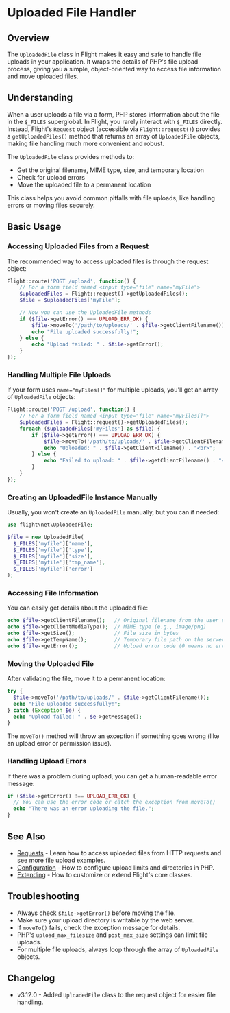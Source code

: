 # Uploaded File Handler

## Overview

The `UploadedFile` class in Flight makes it easy and safe to handle file uploads in your application. It wraps the details of PHP's file upload process, giving you a simple, object-oriented way to access file information and move uploaded files.

## Understanding

When a user uploads a file via a form, PHP stores information about the file in the `$_FILES` superglobal. In Flight, you rarely interact with `$_FILES` directly. Instead, Flight's `Request` object (accessible via `Flight::request()`) provides a `getUploadedFiles()` method that returns an array of `UploadedFile` objects, making file handling much more convenient and robust.

The `UploadedFile` class provides methods to:
- Get the original filename, MIME type, size, and temporary location
- Check for upload errors
- Move the uploaded file to a permanent location

This class helps you avoid common pitfalls with file uploads, like handling errors or moving files securely.

## Basic Usage

### Accessing Uploaded Files from a Request

The recommended way to access uploaded files is through the request object:

```php
Flight::route('POST /upload', function() {
    // For a form field named <input type="file" name="myFile">
    $uploadedFiles = Flight::request()->getUploadedFiles();
    $file = $uploadedFiles['myFile'];

    // Now you can use the UploadedFile methods
    if ($file->getError() === UPLOAD_ERR_OK) {
        $file->moveTo('/path/to/uploads/' . $file->getClientFilename());
        echo "File uploaded successfully!";
    } else {
        echo "Upload failed: " . $file->getError();
    }
});
```

### Handling Multiple File Uploads

If your form uses `name="myFiles[]"` for multiple uploads, you'll get an array of `UploadedFile` objects:

```php
Flight::route('POST /upload', function() {
    // For a form field named <input type="file" name="myFiles[]">
    $uploadedFiles = Flight::request()->getUploadedFiles();
    foreach ($uploadedFiles['myFiles'] as $file) {
        if ($file->getError() === UPLOAD_ERR_OK) {
            $file->moveTo('/path/to/uploads/' . $file->getClientFilename());
            echo "Uploaded: " . $file->getClientFilename() . "<br>";
        } else {
            echo "Failed to upload: " . $file->getClientFilename() . "<br>";
        }
    }
});
```

### Creating an UploadedFile Instance Manually

Usually, you won't create an `UploadedFile` manually, but you can if needed:

```php
use flight\net\UploadedFile;

$file = new UploadedFile(
  $_FILES['myfile']['name'],
  $_FILES['myfile']['type'],
  $_FILES['myfile']['size'],
  $_FILES['myfile']['tmp_name'],
  $_FILES['myfile']['error']
);
```

### Accessing File Information

You can easily get details about the uploaded file:

```php
echo $file->getClientFilename();   // Original filename from the user's computer
echo $file->getClientMediaType();  // MIME type (e.g., image/png)
echo $file->getSize();             // File size in bytes
echo $file->getTempName();         // Temporary file path on the server
echo $file->getError();            // Upload error code (0 means no error)
```

### Moving the Uploaded File

After validating the file, move it to a permanent location:

```php
try {
  $file->moveTo('/path/to/uploads/' . $file->getClientFilename());
  echo "File uploaded successfully!";
} catch (Exception $e) {
  echo "Upload failed: " . $e->getMessage();
}
```

The `moveTo()` method will throw an exception if something goes wrong (like an upload error or permission issue).

### Handling Upload Errors

If there was a problem during upload, you can get a human-readable error message:

```php
if ($file->getError() !== UPLOAD_ERR_OK) {
  // You can use the error code or catch the exception from moveTo()
  echo "There was an error uploading the file.";
}
```

## See Also

- [Requests](/learn/requests) - Learn how to access uploaded files from HTTP requests and see more file upload examples.
- [Configuration](/learn/configuration) - How to configure upload limits and directories in PHP.
- [Extending](/learn/extending) - How to customize or extend Flight's core classes.

## Troubleshooting

- Always check `$file->getError()` before moving the file.
- Make sure your upload directory is writable by the web server.
- If `moveTo()` fails, check the exception message for details.
- PHP's `upload_max_filesize` and `post_max_size` settings can limit file uploads.
- For multiple file uploads, always loop through the array of `UploadedFile` objects.

## Changelog

- v3.12.0 - Added `UploadedFile` class to the request object for easier file handling.

